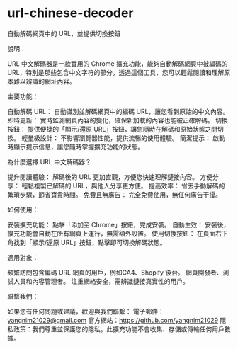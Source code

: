 # url-chinese-decoder
自動解碼網頁中的 URL，並提供切換按鈕

說明：

URL 中文解碼器是一款實用的 Chrome 擴充功能，能夠自動解碼網頁中被編碼的 URL，特別是那些包含中文字符的部分。透過這個工具，您可以輕鬆閱讀和理解原本難以辨識的網址內容。

主要功能：

自動解碼 URL： 自動識別並解碼網頁中的編碼 URL，讓您看到原始的中文內容。
即時更新： 實時監測網頁內容的變化，確保新加載的內容也能被正確解碼。
切換按鈕： 提供便捷的「顯示/還原 URL」按鈕，讓您隨時在解碼和原始狀態之間切換。
輕量級設計： 不影響瀏覽器性能，提供流暢的使用體驗。
簡潔提示： 啟動時顯示提示信息，讓您隨時掌握擴充功能的狀態。

為什麼選擇 URL 中文解碼器？

提升閱讀體驗： 解碼後的 URL 更加直觀，方便您快速理解鏈接內容。
方便分享： 輕鬆複製已解碼的 URL，與他人分享更方便。
提高效率： 省去手動解碼的繁瑣步驟，節省寶貴時間。
免費且無廣告： 完全免費使用，無任何廣告干擾。

如何使用：

安裝擴充功能： 點擊「添加至 Chrome」按鈕，完成安裝。
自動生效： 安裝後，擴充功能會自動在所有網頁上運行，無需額外設置。
使用切換按鈕： 在頁面右下角找到「顯示/還原 URL」按鈕，點擊即可切換解碼狀態。

適用對象：

頻繁訪問包含編碼 URL 網頁的用戶，例如GA4、Shopify 後台。
網頁開發者、測試人員和內容管理者。
注重網絡安全，需辨識鏈接真實性的用戶。

聯繫我們：

如果您有任何問題或建議，歡迎與我們聯繫：
電子郵件：yangnim21029@gmail.com
官方網站：https://github.com/yangnim21029
隱私政策：我們尊重並保護您的隱私。此擴充功能不會收集、存儲或傳輸任何用戶數據。
